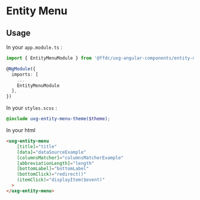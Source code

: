 # Entity Menu

## Usage

In your `app.module.ts` :

```ts
import { EntityMenuModule } from '@ffdc/uxg-angular-components/entity-menu';

@NgModule({
  imports: [
    ...
    EntityMenuModule
  ],
})
```

In your `styles.scss` :

```scss
@include uxg-entity-menu-theme($theme);
```

In your html

```html
<uxg-entity-menu
    [title]="title"
    [data]="dataSourceExample"
    [columnsMatcher]="columnsMatcherExample"
    [abbreviationLength]="length"
    [bottomLabel]="bottomLabel"
    (bottomClick)="redirect()"
    (itemClick)="displayItem($event)"
  >
</uxg-entity-menu>
```
